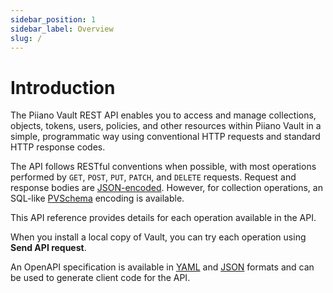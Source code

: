 ```yaml
---
sidebar_position: 1
sidebar_label: Overview
slug: /
---
```


# Introduction

The Piiano Vault REST API enables you to access and manage collections, objects, tokens, users, policies, and other resources within Piiano Vault in a simple, programmatic way using conventional HTTP requests and standard HTTP response codes.

The API follows RESTful conventions when possible, with most operations performed by `GET`, `POST`, `PUT`, `PATCH`, and `DELETE` requests. Request and response bodies are [JSON-encoded](https://www.json.org/json-en.html). However, for collection operations, an SQL-like [PVSchema](/guides/manage-collections-and-schemas/reference/pvschema) encoding is available.

This API reference provides details for each operation available in the API.

When you install a local copy of Vault, you can try each operation using **Send API request**.

An OpenAPI specification is available in [YAML](@site/static/assets/openapi.yaml) and [JSON](@site/static/assets/openapi.json) formats and can be used to generate client code for the API.
